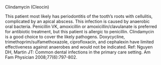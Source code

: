 Clindamycin (Cleocin)

This patient most likely has periodontitis of the tooth’s roots with cellulitis, complicated by an apical abscess.  This infection is caused by anaerobic oral bacteria.  Penicillin VK, amoxicillin or amoxicillin/clavulanate is preferred for antibiotic treatment, but this patient is allergic to penicillin.  Clindamycin is a good choice to cover the likely pathogens.  Doxycycline, trimethoprim/sulfamethoxazole, ciprofloxacin, and cephalexin have limited effectiveness against anaerobes and would not be indicated. Ref: Nguyen DH, Martin JT: Common dental infections in the primary care setting. Am Fam Physician 2008;77(6):797-802.